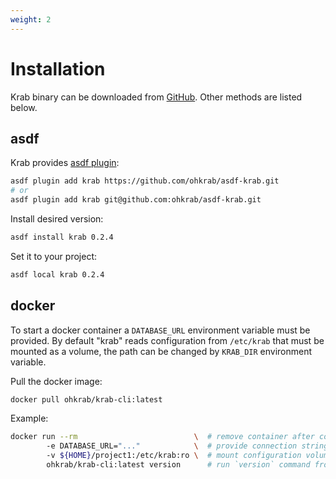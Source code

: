 ```yaml
---
weight: 2
---
```


# Installation

Krab binary can be downloaded from [GitHub](https://github.com/ohkrab/krab/releases). Other methods are listed below.

## asdf

Krab provides [asdf plugin](https://github.com/ohkrab/asdf-krab):

```sh
asdf plugin add krab https://github.com/ohkrab/asdf-krab.git
# or
asdf plugin add krab git@github.com:ohkrab/asdf-krab.git
```

Install desired version:

```sh
asdf install krab 0.2.4
```

Set it to your project:

```sh
asdf local krab 0.2.4
```

## docker 

To start a docker container a `DATABASE_URL` environment variable must be provided.
By default "krab" reads configuration from `/etc/krab` that must be mounted as a volume,
the path can be changed by `KRAB_DIR` environment variable.

Pull the docker image:
```sh
docker pull ohkrab/krab-cli:latest
```

Example:

```sh
docker run --rm                          \  # remove container after command execution
        -e DATABASE_URL="..."            \  # provide connection string
        -v ${HOME}/project1:/etc/krab:ro \  # mount configuration volume
        ohkrab/krab-cli:latest version      # run `version` command from `qbart/krab:latest`
```



